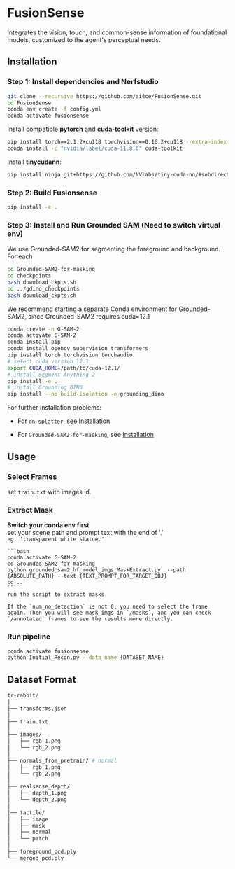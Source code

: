 # FusionSense
Integrates the vision, touch, and common-sense information of foundational models, customized to the agent's perceptual needs.

## Installation

### Step 1: Install dependencies and Nerfstudio

```sh
git clone --recursive https://github.com/ai4ce/FusionSense.git
cd FusionSense
conda env create -f config.yml
conda activate fusionsense
```

Install compatible **pytorch** and **cuda-toolkit** version:

```sh
pip install torch==2.1.2+cu118 torchvision==0.16.2+cu118 --extra-index-url https://download.pytorch.org/whl/cu118
conda install -c "nvidia/label/cuda-11.8.0" cuda-toolkit
```

Install **tinycudann**:

```sh
pip install ninja git+https://github.com/NVlabs/tiny-cuda-nn/#subdirectory=bindings/torch
```

### Step 2: Build Fusionsense

```sh
pip install -e .
```

### Step 3: Install and Run Grounded SAM (Need to switch virtual env)

We use Grounded-SAM2 for segmenting the foreground and background. For each 

```sh
cd Grounded-SAM2-for-masking
cd checkpoints
bash download_ckpts.sh
cd ../gdino_checkpoints
bash download_ckpts.sh
```

We recommend starting a separate Conda environment for Grounded-SAM2, since Grounded-SAM2 requires cuda=12.1

```sh
conda create -n G-SAM-2
conda activate G-SAM-2
conda install pip 
conda install opencv supervision transformers
pip install torch torchvision torchaudio
# select cuda version 12.1
export CUDA_HOME=/path/to/cuda-12.1/
# install Segment Anything 2
pip install -e . 
# install Grounding DINO
pip install --no-build-isolation -e grounding_dino
```

For further installation problems:

- For `dn-splatter`, see [Installation](https://github.com/maturk/dn-splatter?tab=readme-ov-file#installation)   

- For `Grounded-SAM2-for-masking`, see [Installation](https://github.com/IDEA-Research/Grounded-SAM-2#installation)

## Usage
### Select Frames
set `train.txt` with images id.

### Extract Mask
**Switch your conda env first**  
    set your scene path and prompt text with the end of '.'   
    `eg. 'transparent white statue.'`   

    ```bash   
    conda activate G-SAM-2
    cd Grounded-SAM2-for-masking
    python grounded_sam2_hf_model_imgs_MaskExtract.py  --path {ABSOLUTE_PATH} --text {TEXT_PROMPT_FOR_TARGET_OBJ}
    cd ..
    ```   
    run the script to extract masks.   

    If the `num_no_detection` is not 0, you need to select the frame again. Then you will see mask_imgs in `/masks`, and you can check `/annotated` frames to see the results more directly.  

### Run pipeline
```sh
conda activate fusionsense
python Initial_Recon.py --data_name {DATASET_NAME}
```

## Dataset Format
```bash
tr-rabbit/
│
├── transforms.json
│
├── train.txt
│
├── images/
│   ├── rgb_1.png
│   └── rgb_2.png
│
├── normals_from_pretrain/ # normal 
│   ├── rgb_1.png
│   └── rgb_2.png
│
├── realsense_depth/
│   ├── depth_1.png
│   └── depth_2.png
│
│── tactile/
│   ├── image
│   ├── mask
│   ├── normal
│   └── patch
│
├── foreground_pcd.ply
└── merged_pcd.ply
```